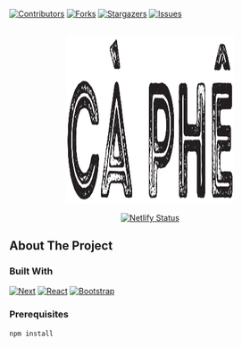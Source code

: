 <!-- Improved compatibility of back to top link: See: https://github.com/othneildrew/Best-README-Template/pull/73 -->
<a name="readme-top"></a>
<!--
*** Thanks for checking out the Best-README-Template. If you have a suggestion
*** that would make this better, please fork the repo and create a pull request
*** or simply open an issue with the tag "enhancement".
*** Don't forget to give the project a star!
*** Thanks again! Now go create something AMAZING! :D
-->

<!-- PROJECT SHIELDS -->
<!--
*** I'm using markdown "reference style" links for readability.
*** Reference links are enclosed in brackets [ ] instead of parentheses ( ).
*** See the bottom of this document for the declaration of the reference variables
*** for contributors-url, forks-url, etc. This is an optional, concise syntax you may use.
*** https://www.markdownguide.org/basic-syntax/#reference-style-links
-->
[![Contributors][contributors-shield]][contributors-url]
[![Forks][forks-shield]][forks-url]
[![Stargazers][stars-shield]][stars-url]
[![Issues][issues-shield]][issues-url]

<!-- PROJECT LOGO -->
<br />
<div align="center">
  <a href="">
    <img src="public/images/logo_caphe-01.svg" alt="Logo" width="300" height="300">
  </a>
  
  [![Netlify Status](https://api.netlify.com/api/v1/badges/e1f4eca0-5c48-460b-8f7d-c6da5e371440/deploy-status)](https://app.netlify.com/sites/ca-phe/deploys)
 </div>
  
  

<!-- TABLE OF CONTENTS 
<details>
  <summary>Table of Contents</summary>
  <ol>
    <li><a href="#about-the-project">About The Project</a></li>
    <li><a href="#built-with">Built With</a></li>
    <li><a href="#prerequisites">Prerequisites</a></li>
  </ol>
</details>

-->

<!-- ABOUT THE PROJECT -->
## About The Project

<!-- [![Product Name Screen Shot][product-screenshot]](https://example.com) -->

### Built With

<!-- This section should list any major frameworks/libraries used to bootstrap your project. Leave any add-ons/plugins for the acknowledgements section. Here are a few examples. -->

[![Next][Next.js]][Next-url]
[![React][React.js]][React-url]
[![Bootstrap][Bootstrap.com]][Bootstrap-url]

### Prerequisites

  ```
  npm install
  ```

<!-- ACKNOWLEDGMENTS 
## Acknowledgments

Use this space to list resources you find helpful and would like to give credit to. I've included a few of my favorites to kick things off!

* [Choose an Open Source License](https://choosealicense.com)
* [GitHub Emoji Cheat Sheet](https://www.webpagefx.com/tools/emoji-cheat-sheet)
* [Malven's Flexbox Cheatsheet](https://flexbox.malven.co/)
* [Malven's Grid Cheatsheet](https://grid.malven.co/)
* [Img Shields](https://shields.io)
* [GitHub Pages](https://pages.github.com)
* [Font Awesome](https://fontawesome.com)
* [React Icons](https://react-icons.github.io/react-icons/search)
-->

<!-- MARKDOWN LINKS & IMAGES -->
<!-- https://www.markdownguide.org/basic-syntax/#reference-style-links -->
[contributors-shield]: https://img.shields.io/github/contributors/caobeee/ca-phe.svg?style=for-the-badge
[contributors-url]: https://github.com/CaoBeee/CA-PHE/graphs/contributors
[forks-shield]: https://img.shields.io/github/forks/caobeee/ca-phe.svg?style=for-the-badge
[forks-url]: https://github.com/CaoBeee/CA-PHE/network/members
[stars-shield]: https://img.shields.io/github/stars/CaoBeee/ca-phe.svg?style=for-the-badge
[stars-url]: https://github.com/CaoBeee/CA-PHE/stargazers
[issues-shield]: https://img.shields.io/github/issues/CaoBeee/ca-phe.svg?style=for-the-badge
[issues-url]: https://github.com/CaoBeee/CA-PHE/issues
[product-screenshot]: images/screenshot.png
[Next.js]: https://img.shields.io/badge/next.js-000000?style=for-the-badge&logo=nextdotjs&logoColor=white
[Next-url]: https://nextjs.org/
[React.js]: https://img.shields.io/badge/React-20232A?style=for-the-badge&logo=react&logoColor=61DAFB
[React-url]: https://reactjs.org/
[Bootstrap.com]: https://img.shields.io/badge/Bootstrap-563D7C?style=for-the-badge&logo=bootstrap&logoColor=white
[Bootstrap-url]: https://getbootstrap.com
